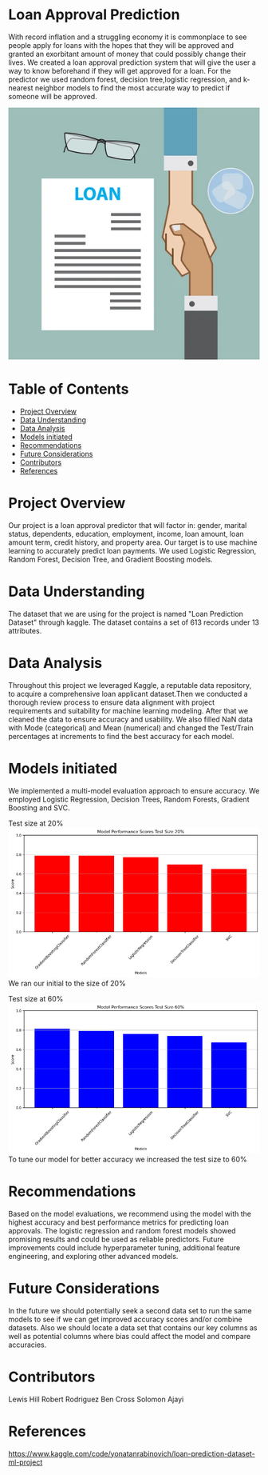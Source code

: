 # Loan Approval Prediction

With record inflation and a struggling economy it is commonplace to see people apply for loans with the hopes that they will be approved and granted an exorbitant amount of money that could possibly change their lives. We created a loan approval prediction system that will give the user a way to know beforehand if they will get approved for a loan. For the predictor we used random forest, decision tree,logistic regression, and k-nearest neighbor models to find the most accurate way to predict if someone will be approved.


![alt text](https://github.com/rodriguezrj/PredictingLoanDefault/blob/main/Images/image.png)

# Table of Contents 
 - [Project Overview](#Project-Overview)
 - [Data Understanding](#Data-Understanding)
 - [Data Analysis](#Data-Analysis)
 - [Models initiated](#Models-initiated)
 - [Recommendations](#Recommendations)
 - [Future Considerations](#Future-Considerations)
 - [Contributors](#Contributors)
 - [References](#references)

# Project Overview
Our project is a loan approval predictor that will factor in: gender, marital status, dependents, education, employment, income, loan amount, loan amount term, credit history, and property area. Our target is to use machine learning to accurately predict loan payments. We used Logistic Regression, Random Forest, Decision Tree, and Gradient Boosting models.


# Data Understanding
The dataset that we are using for the project is named "Loan Prediction Dataset" through kaggle. The dataset contains a set of 613 records under 13 attributes.


# Data Analysis
Throughout this project we leveraged Kaggle, a reputable data repository, to acquire a comprehensive loan applicant dataset.Then we conducted a thorough review process to ensure data alignment with project requirements and suitability for machine learning modeling. After that we cleaned the data to ensure accuracy and usability. We also filled NaN data with Mode (categorical) and Mean (numerical) and changed the Test/Train percentages at increments to find the best accuracy for each model.


# Models initiated
We implemented a multi-model evaluation approach to ensure accuracy. We employed Logistic Regression, Decision Trees, Random Forests, Gradient Boosting and SVC.

Test size at 20%
![alt text](https://github.com/rodriguezrj/PredictingLoanDefault/blob/main/Images/image-1.png)
We ran our initial to the size of 20%


Test size at 60%
![alt text](https://github.com/rodriguezrj/PredictingLoanDefault/blob/main/Images/image-2.png)
To tune our model for better accuracy we increased the test size to 60%


# Recommendations 
Based on the model evaluations, we recommend using the model with the highest accuracy and best performance metrics for predicting loan approvals. The logistic regression and random forest models showed promising results and could be used as reliable predictors. Future improvements could include hyperparameter tuning, additional feature engineering, and exploring other advanced models.

# Future Considerations
In the future we should potentially seek a second data set to run the same models to see if we can get improved accuracy scores and/or combine datasets. Also we should locate a data set that contains our key columns as well as potential columns where bias could affect the model and compare accuracies.

# Contributors 
Lewis Hill
Robert Rodriguez
Ben Cross
Solomon Ajayi

# References 
https://www.kaggle.com/code/yonatanrabinovich/loan-prediction-dataset-ml-project

